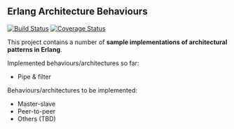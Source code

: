 Erlang Architecture Behaviours
------------------------------

[![Build Status](https://travis-ci.org/lauramcastro/Erlang_Architecture_Behaviours.svg?branch=master)](https://travis-ci.org/lauramcastro/Erlang_Architecture_Behaviours)
[![Coverage Status](https://coveralls.io/repos/lauramcastro/Erlang_Architecture_Behaviours/badge.svg?branch=master&service=github)](https://coveralls.io/github/lauramcastro/Erlang_Architecture_Behaviours?branch=master)

This project contains a number of **sample implementations of architectural patterns in Erlang**.

Implemented behaviours/architectures so far:

* Pipe & filter


Behaviours/architectures to be implemented:

* Master-slave
* Peer-to-peer
* Others (TBD)

